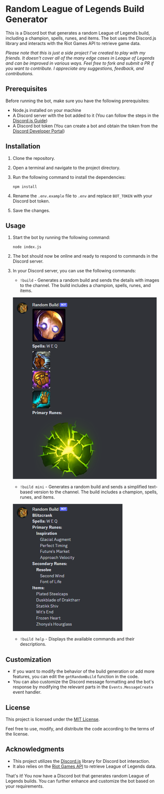 # Random League of Legends Build Generator

This is a Discord bot that generates a random League of Legends build, including a champion, spells, runes, and items. The bot uses the Discord.js library and interacts with the Riot Games API to retrieve game data.

*Please note that this is just a side project I've created to play with my friends. It doesn't cover all of the many edge cases in League of Legends and can be improved in various ways. Feel free to fork and submit a PR if you want to contribute. I appreciate any suggestions, feedback, and contributions.*

## Prerequisites

Before running the bot, make sure you have the following prerequisites:

- Node.js installed on your machine
- A Discord server with the bot added to it (You can follow the steps in the [Discord.js Guide](https://discordjs.guide/preparations/setting-up-a-bot-application.html#creating-your-bot))
- A Discord bot token (You can create a bot and obtain the token from the [Discord Developer Portal](https://discord.com/developers/applications))


## Installation

1. Clone the repository.
2. Open a terminal and navigate to the project directory.
3. Run the following command to install the dependencies:

   ```shell
   npm install
   ```

4. Rename the `.env.example` file to `.env` and replace `BOT_TOKEN` with your Discord bot token.
5. Save the changes.

## Usage

1. Start the bot by running the following command:

   ```shell
   node index.js
   ```

2. The bot should now be online and ready to respond to commands in the Discord server.
3. In your Discord server, you can use the following commands:

   - `!build` - Generates a random build and sends the details with images to the channel. The build includes a champion, spells, runes, and items.
   
   ![Build](./images/build.png)

   - `!build mini` - Generates a random build and sends a simplified text-based version to the channel. The build includes a champion, spells, runes, and items.
   
   ![Buildmini](./images/build-mini.png)
   - `!build help` - Displays the available commands and their descriptions.

## Customization

- If you want to modify the behavior of the build generation or add more features, you can edit the `getRandomBuild` function in the code.
- You can also customize the Discord message formatting and the bot's response by modifying the relevant parts in the `Events.MessageCreate` event handler.

## License

This project is licensed under the [MIT License](LICENSE).

Feel free to use, modify, and distribute the code according to the terms of the license.

## Acknowledgments

- This project utilizes the [Discord.js](https://discord.js.org/) library for Discord bot interaction.
- It also relies on the [Riot Games API](https://developer.riotgames.com/) to retrieve League of Legends data.

That's it! You now have a Discord bot that generates random League of Legends builds. You can further enhance and customize the bot based on your requirements.

